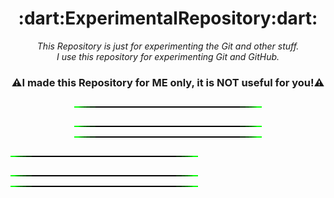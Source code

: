 <div align = "center">
  <h1>:dart:ExperimentalRepository:dart:</h1>
  <i>This Repository is just for experimenting the Git and other stuff.<br/>I use this repository for experimenting Git and GitHub.</i>

  ### :warning:I made this Repository for ME only, it is NOT useful for you!:warning:

  ![](/Green%20Line.gif)


  ![](/Green%20Line.gif)![](/Green%20Line.gif)
</div>


![](/Green%20Line.gif)


  ![](/Green%20Line.gif)![](/Green%20Line.gif)
